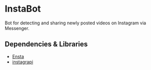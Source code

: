 # InstaBot
Bot for detecting and sharing newly posted videos on Instagram via Messenger.

## Dependencies & Libraries
- [Ensta](https://github.com/diezo/Ensta)
- [instagrapi](https://github.com/subzeroid/instagrapi)
